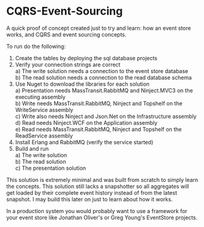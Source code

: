 CQRS-Event-Sourcing
===================

A quick proof of concept created just to try and learn: how an event store works, and CQRS and event sourcing concepts.

To run do the following:  
 1) Create the tables by deploying the sql database projects  
 2) Verify your connection strings are correct  
    a) The write solution needs a connection to the event store database  
    b) The read solution needs a connection to the read database schema  
 3) Use Nuget to download the libraries for each solution  
    a) Presentation needs MassTransit.RabbitMQ and Ninject.MVC3 on the executing assembly  
    b) Write needs MassTransit.RabbitMQ, Ninject and Topshelf on the WriteService assembly  
    c) Write also needs Ninject and Json.Net on the Infrastructure assembly  
    d) Read needs Ninject.WCF on the Application assembly  
    e) Read needs MassTransit.RabbitMQ, Ninject and Topshelf on the ReadService assembly  
 4) Install Erlang and RabbitMQ (verify the service started)  
 5) Build and run  
    a) The write solution  
    b) The read solution  
    c) The presentation solution  
    
This solution is extremely minimal and was built from scratch to simply learn the concepts.
This solution still lacks a snapshotter so all aggregates will get loaded by their complete
event history instead of from the latest snapshot.  I may build this later on just to learn
about how it works.

In a production system you would probably want to use a framework for your event store like
Jonathan Oliver's or Greg Young's EventStore projects.